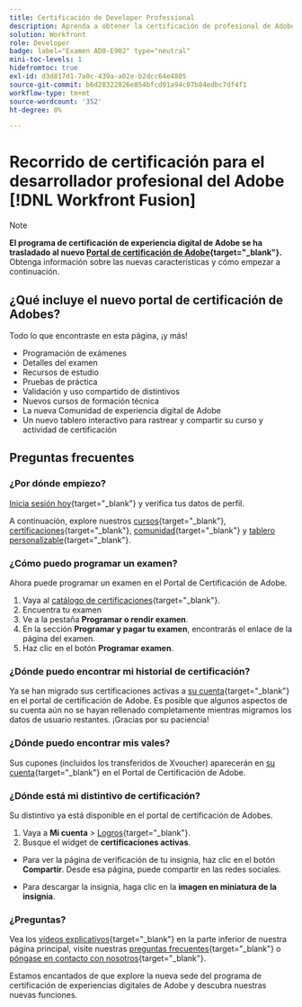```yaml
---
title: Certificación de Developer Professional
description: Aprenda a obtener la certificación de profesional de Adobe Developer en el Adobe  [!DNL Workfront Fusion].
solution: Workfront
role: Developer
badge: label="Examen AD0-E902" type="neutral"
mini-toc-levels: 1
hidefromtoc: true
exl-id: d3d817d1-7a0c-439a-a02e-b2dcc64e4805
source-git-commit: b6d28322826e854bfcd91a94c07b84edbc7df4f1
workflow-type: tm+mt
source-wordcount: '352'
ht-degree: 0%

---
```


# Recorrido de certificación para el desarrollador profesional del Adobe [!DNL Workfront Fusion]

>[!NOTE]
>
>**El programa de certificación de experiencia digital de Adobe se ha trasladado al nuevo [Portal de certificación de Adobe](https://certification.adobe.com/){target="_blank"}.** Obtenga información sobre las nuevas características y cómo empezar a continuación.

## ¿Qué incluye el nuevo portal de certificación de Adobes?

Todo lo que encontraste en esta página, ¡y más!

* Programación de exámenes
* Detalles del examen
* Recursos de estudio
* Pruebas de práctica
* Validación y uso compartido de distintivos
* Nuevos cursos de formación técnica
* La nueva Comunidad de experiencia digital de Adobe
* Un nuevo tablero interactivo para rastrear y compartir su curso y actividad de certificación

## Preguntas frecuentes

### ¿Por dónde empiezo?

[Inicia sesión hoy](https://certification.adobe.com/){target="_blank"} y verifica tus datos de perfil.

A continuación, explore nuestros [cursos](https://certification.adobe.com/courses/?/courses){target="_blank"}, [certificaciones](https://certification.adobe.com/certifications){target="_blank"}, [comunidad](https://certification.adobe.com/community/){target="_blank"} y [tablero personalizable](https://certification.adobe.com/user/dashboard){target="_blank"}.

### ¿Cómo puedo programar un examen?

Ahora puede programar un examen en el Portal de Certificación de Adobe.

1. Vaya al [catálogo de certificaciones](https://certification.adobe.com/certifications){target="_blank"}.
2. Encuentra tu examen
3. Ve a la pestaña **Programar o rendir examen**.
4. En la sección **Programar y pagar tu examen**, encontrarás el enlace de la página del examen.
5. Haz clic en el botón **Programar examen**.

### ¿Dónde puedo encontrar mi historial de certificación?

Ya se han migrado sus certificaciones activas a [su cuenta](https://certification.adobe.com/user/certifications){target="_blank"} en el portal de certificación de Adobe. Es posible que algunos aspectos de su cuenta aún no se hayan rellenado completamente mientras migramos los datos de usuario restantes. ¡Gracias por su paciencia!

### ¿Dónde puedo encontrar mis vales?

Sus cupones (incluidos los transferidos de Xvoucher) aparecerán en [su cuenta](https://certification.adobe.com/user/purchases){target="_blank"} en el Portal de Certificación de Adobe.

### ¿Dónde está mi distintivo de certificación?

Su distintivo ya está disponible en el portal de certificación de Adobes.

1. Vaya a **Mi cuenta** > [Logros](https://certification.adobe.com/user/achievements?%2Fuser%2Fachievements){target="_blank"}.
2. Busque el widget de **certificaciones activas**.

* Para ver la página de verificación de tu insignia, haz clic en el botón **Compartir**. Desde esa página, puede compartir en las redes sociales.

* Para descargar la insignia, haga clic en la **imagen en miniatura de la insignia**.

### ¿Preguntas?

Vea los [vídeos explicativos](https://certification.adobe.com/#){target="_blank"} en la parte inferior de nuestra página principal, visite nuestras [preguntas frecuentes](https://certification.adobe.com/support/faq){target="_blank"} o [póngase en contacto con nosotros](https://certification.adobe.com/support/contactus){target="_blank"}.

Estamos encantados de que explore la nueva sede del programa de certificación de experiencias digitales de Adobe y descubra nuestras nuevas funciones.

<!-- 

## Exam details {#exam-details}

* Level: Professional (0-12 months' experience)
* Passing Score: 33/51
* Time: 102 mins
* Delivery: Online proctored (requires camera access)
* Available languages: English
* Cost: $125 (global) / $95 (India)
* Exam ID: AD0-E902

{{questions}}

-->
